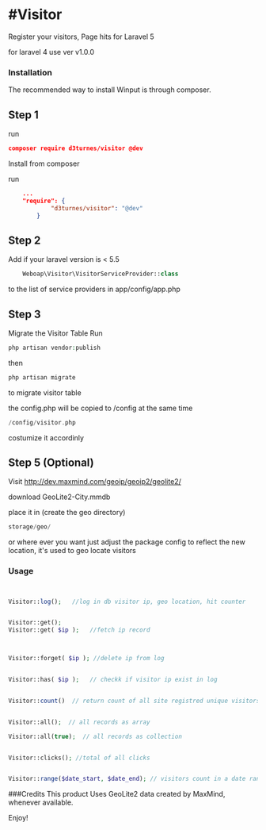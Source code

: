 #Visitor
==============

Register your visitors, Page hits for Laravel 5  

for laravel 4 use ver v1.0.0

### Installation


The recommended way to install Winput is through composer.

## Step 1

run 

``` json
composer require d3turnes/visitor @dev
```

Install from composer

run

``` json
	...
	"require": {
        	"d3turnes/visitor": "@dev"
    	}
```

## Step 2
 
Add if your laravel version is < 5.5
``` php
	Weboap\Visitor\VisitorServiceProvider::class
``` 

to the list of service providers in app/config/app.php

## Step 3 

Migrate the Visitor Table
Run

``` php
php artisan vendor:publish
``` 
then

``` php
php artisan migrate
``` 
to migrate visitor table

the config.php will be copied to /config at the same time

``` php
/config/visitor.php
```

costumize it accordinly



## Step 5 (Optional)

Visit 
http://dev.maxmind.com/geoip/geoip2/geolite2/

download GeoLite2-City.mmdb

place it in (create the geo directory)

``` php
storage/geo/
```
or where ever you want just adjust the package config to reflect the new location,
it's used to geo locate visitors




###  Usage



``` php


Visitor::log();   //log in db visitor ip, geo location, hit counter


Visitor::get();
Visitor::get( $ip );   //fetch ip record



Visitor::forget( $ip ); //delete ip from log


Visitor::has( $ip );   // checkk if visitor ip exist in log


Visitor::count()  // return count of all site registred unique visitors


Visitor::all();  // all records as array

Visitor::all(true);  // all records as collection


Visitor::clicks(); //total of all clicks


Visitor::range($date_start, $date_end); // visitors count in a date range;


```
###Credits
This product Uses GeoLite2 data created by MaxMind, whenever available.

Enjoy!
 


